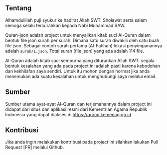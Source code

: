 ## Tentang

Alhamdulillah puji syukur ke hadirat Allah SWT. Sholawat serta salam semoga selalu tercurahkan kepada Nabi Muhammad SAW.

Quran-json adalah project untuk menyajikan kitab suci Al-Quran dalam bentuk file json surah per surah. Dimana satu surah diwakili oleh satu buah file json. Sebagai contoh surah pertama (Al-Fatihah) lokasi penyimpanannya adalah `surah/1.json`. Total surah (file json) yang ada adalah 114 file.

Al-Quran adalah kitab suci sempurna yang diturunkan Allah SWT. segala bentuk kesalahan yang ada pada project ini adalah pasti karena kebodohan dan kekhilafan saya sendiri. Untuk itu mohon dengan hormat jika anda menemukan ada suatu kesalahan untuk menghubungi saya melalui email.

## Sumber

Sumber utama ayat-ayat Al-Quran dan terjemahannya dalam project ini didapat dari situs dan aplikasi resmi dari Kementrian Agama Republik Indonesia yang dapat diakses di https://quran.kemenag.go.id.

## Kontribusi

Jika anda ingin melakukan kontribusi pada project ini silahkan lakukan Pull Request [PR] melalui Github.
